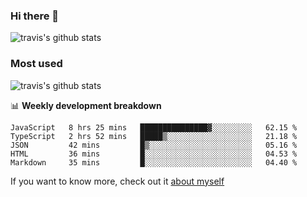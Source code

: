 ### Hi there 👋

<!--
**HondryTravis/HondryTravis** is a ✨ _special_ ✨ repository because its `README.md` (this file) appears on your GitHub profile.

Here are some ideas to get you started:

- 🔭 I’m currently working on ...
- 🌱 I’m currently learning ...
- 👯 I’m looking to collaborate on ...
- 🤔 I’m looking for help with ...
- 💬 Ask me about ...
- 📫 How to reach me: ...
- 😄 Pronouns: ...
- ⚡ Fun fact: ...
-->

![travis's github stats](https://github-readme-stats.vercel.app/api?username=HondryTravis&hide_title=true&hide=stars)
### Most used
![travis's github stats](https://github-readme-stats.anuraghazra1.vercel.app/api/top-langs/?username=HondryTravis&layout=compact&hide_title=true)

📊 **Weekly development breakdown**

<!--START_SECTION:waka-->
```text
JavaScript   8 hrs 25 mins   ███████████████▓░░░░░░░░░   62.15 % 
TypeScript   2 hrs 52 mins   █████▒░░░░░░░░░░░░░░░░░░░   21.18 % 
JSON         42 mins         █▒░░░░░░░░░░░░░░░░░░░░░░░   05.16 % 
HTML         36 mins         █░░░░░░░░░░░░░░░░░░░░░░░░   04.53 % 
Markdown     35 mins         █░░░░░░░░░░░░░░░░░░░░░░░░   04.40 % 
```
<!--END_SECTION:waka-->

If you want to know more, check out it [about myself](https://hondrytravis.github.io/)
